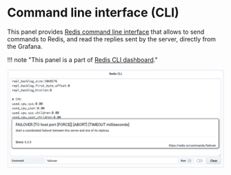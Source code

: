 # Command line interface (CLI)

This panel provides [Redis command line interface](https://redis.io/topics/rediscli) that allows to send commands to Redis, and read the replies sent by the server, directly from the Grafana.

!!! note "This panel is a part of [Redis CLI dashboard](dashboards.md)."

![CLI](https://raw.githubusercontent.com/RedisGrafana/grafana-redis-app/master/src/img/redis-cli-panel.png)
